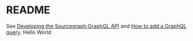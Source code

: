 # README

See [Developing the Sourcegraph GraphQL API](../../../doc/dev/background-information/graphql_api.md) and [How to add a GraphQL query](../../../doc/dev/how-to/add_graphql_query.md).
Hello World
